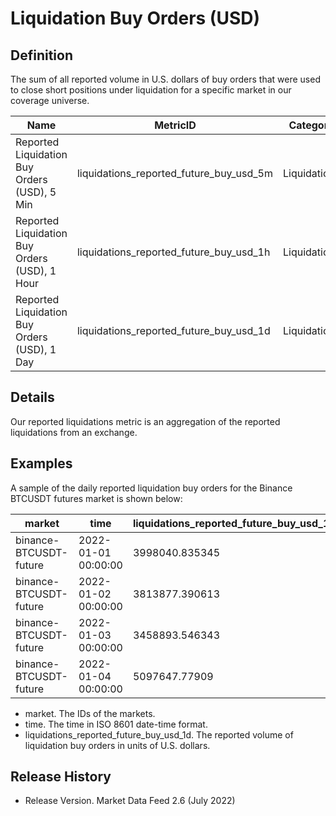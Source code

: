 # Liquidation Buy Orders (USD)

## Definition

The sum of all reported volume in U.S. dollars of buy orders that were used to close short positions under liquidation for a specific market in our coverage universe.

| Name                                          | MetricID                                     | Category     | Subcategory | Type | Unit | Interval |
| --------------------------------------------- | -------------------------------------------- | ------------ | ----------- | ---- | ---- | -------- |
| Reported Liquidation Buy Orders (USD), 5 Min  | liquidations\_reported\_future\_buy\_usd\_5m | Liquidations | Futures     | Sum  | USD  | 5m       |
| Reported Liquidation Buy Orders (USD), 1 Hour | liquidations\_reported\_future\_buy\_usd\_1h | Liquidations | Futures     | Sum  | USD  | 1h       |
| Reported Liquidation Buy Orders (USD), 1 Day  | liquidations\_reported\_future\_buy\_usd\_1d | Liquidations | Futures     | Sum  | USD  | 1d       |

## Details

Our reported liquidations metric is an aggregation of the reported liquidations from an exchange.

## Examples

A sample of the daily reported liquidation buy orders for the Binance BTCUSDT futures market is shown below:

| market                 | time                | liquidations\_reported\_future\_buy\_usd\_1d |
| ---------------------- | ------------------- | -------------------------------------------- |
| binance-BTCUSDT-future | 2022-01-01 00:00:00 | 3998040.835345                               |
| binance-BTCUSDT-future | 2022-01-02 00:00:00 | 3813877.390613                               |
| binance-BTCUSDT-future | 2022-01-03 00:00:00 | 3458893.546343                               |
| binance-BTCUSDT-future | 2022-01-04 00:00:00 | 5097647.77909                                |

* market. The IDs of the markets.
* time. The time in ISO 8601 date-time format.
* liquidations\_reported\_future\_buy\_usd\_1d. The reported volume of liquidation buy orders in units of U.S. dollars.

## Release History

* Release Version. Market Data Feed 2.6 (July 2022)&#x20;
